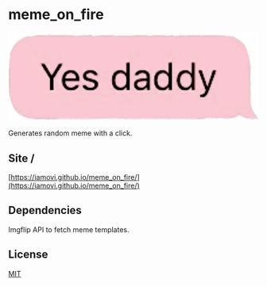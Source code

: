 # meme_on_fire

![banner](../default_meme/meme.png)

Generates random meme with a click.

## Site /

[https://iamovi.github.io/meme_on_fire/](https://iamovi.github.io/meme_on_fire/)

## Dependencies

Imgflip API to fetch meme templates.

## License

[MIT](LICENSE)